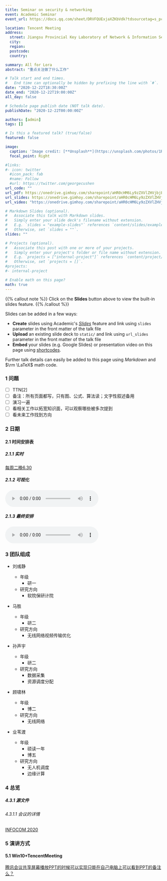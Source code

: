 ```yaml
---
title: Seminar on security & networking
event: Academic Seminar
event_url: https://docs.qq.com/sheet/DRVFQUExjaXZKbVdk?tdsourcetag=s_pcqq_send_grpfile&ADUIN=229077035&ADSESSION=1608636138&ADTAG=CLIENT.QQ.5785_.0&ADPUBNO=27077&tab=BB08J2

location: Tencent Meeting
address:
  street: Jiangsu Provincial Key Laboratory of Network & Information Security
  city: 
  region: 
  postcode: 
  country: 

summary: All for Lora
abstract: "重点关注做了什么工作"

# Talk start and end times.
#   End time can optionally be hidden by prefixing the line with `#`.
date: "2020-12-22T18:30:00Z"
date_end: "2020-12-22T19:00:00Z"
all_day: false

# Schedule page publish date (NOT talk date).
publishDate: "2020-12-22T00:00:00Z"

authors: [admin]
tags: []

# Is this a featured talk? (true/false)
featured: false

image:
  caption: 'Image credit: [**Unsplash**](https://unsplash.com/photos/1Rvpq7rkyvo)'
  focal_point: Right

#links:
#- icon: twitter
  #icon_pack: fab
  #name: Follow
  #url: https://twitter.com/georgecushen
url_code: ""
url_pdf: https://onedrive.gimhoy.com/sharepoint/aHR0cHM6Ly9zZXVlZHVjbjEtbXkuc2hhcmVwb2ludC5jb20vOmI6L2cvcGVyc29uYWwvMjIwMjA0NjAxX3NldV9lZHVfY24vRWRlckJlQ2dDV1JEdENmOUF1aWJiUlFCREJ1QW1rWDIwM0JtdUV6WEhWTUpxQT9lPVhJTGZSQw==.mp3
url_slides: https://onedrive.gimhoy.com/sharepoint/aHR0cHM6Ly9zZXVlZHVjbjEtbXkuc2hhcmVwb2ludC5jb20vOmI6L2cvcGVyc29uYWwvMjIwMjA0NjAxX3NldV9lZHVfY24vRWNxU3VvYXg1R2xFdE1Jc2kwNzZXSVFCcHR1aTVnT0xFVVBBUmdtbFdVYUNRdz9lPTA1QXFjYg==.mp3
url_video: "https://onedrive.gimhoy.com/sharepoint/aHR0cHM6Ly9zZXVlZHVjbjEtbXkuc2hhcmVwb2ludC5jb20vOnY6L2cvcGVyc29uYWwvMjIwMjA0NjAxX3NldV9lZHVfY24vRVZRc1pXX1BHMVpEbmx1QkZTRGpubGtCSWdQY3M0VE51M0o5SDV1MnZzeFpYUT9lPVhwVFkyQw==.mp3"

# Markdown Slides (optional).
#   Associate this talk with Markdown slides.
#   Simply enter your slide deck's filename without extension.
#   E.g. `slides = "example-slides"` references `content/slides/example-slides.md`.
#   Otherwise, set `slides = ""`.
slides: ""

# Projects (optional).
#   Associate this post with one or more of your projects.
#   Simply enter your project's folder or file name without extension.
#   E.g. `projects = ["internal-project"]` references `content/project/deep-learning/index.md`.
#   Otherwise, set `projects = []`.
#projects:
#- internal-project

# Enable math on this page?
math: true
---
```


{{% callout note %}}
Click on the **Slides** button above to view the built-in slides feature.
{{% /callout %}}

Slides can be added in a few ways:

- **Create** slides using Academic's [*Slides*](https://sourcethemes.com/academic/docs/managing-content/#create-slides) feature and link using `slides` parameter in the front matter of the talk file
- **Upload** an existing slide deck to `static/` and link using `url_slides` parameter in the front matter of the talk file
- **Embed** your slides (e.g. Google Slides) or presentation video on this page using [shortcodes](https://sourcethemes.com/academic/docs/writing-markdown-latex/).

Further talk details can easily be added to this page using *Markdown* and $\rm \LaTeX$ math code.


### 1 问题
- [ ] TTN[2]
- [ ] 备注：所有页面都写，只有图、公式、算法读；文字性叙述备用
- [ ] 演习一遍
- [ ] 看相关工作以拓宽知识面，可以观察哪些被多次提到
- [ ] 看未来工作找到方向

### 2 日期
#### 2.1 时间安排表
##### 2.1.1 实时
[每周二晚6.30](https://docs.qq.com/sheet/DRVFQUExjaXZKbVdk?tab=BB08J2)
##### 2.1.2 可视化
![image](https://onedrive.gimhoy.com/sharepoint/aHR0cHM6Ly9zZXVlZHVjbjEtbXkuc2hhcmVwb2ludC5jb20vOmk6L2cvcGVyc29uYWwvMjIwMjA0NjAxX3NldV9lZHVfY24vRVZuX2R2b3cxS1JMZ2w4Z3dhOEhUWVFCY3FDNzlrMjdIbEl5V2dDLXZzblFtQT9lPW13QmYxZA==.mp3)

##### 2.1.3 最终安排
![image](https://onedrive.gimhoy.com/sharepoint/aHR0cHM6Ly9zZXVlZHVjbjEtbXkuc2hhcmVwb2ludC5jb20vOmk6L2cvcGVyc29uYWwvMjIwMjA0NjAxX3NldV9lZHVfY24vRVF0ajFWd2RuZEpMcWFSMnRKQTNYMlVCcGRfcm5GdnR6TEtnXzJ1U3dDc1RiQT9lPWFHcnQyNg==.mp3)

### 3 团队组成
  
- 刘彧静
	- 年级
		- 研一
	- 研究方向
		- 软院保研计院
  
- 马胜
	- 年级
		- 研二
	- 研究方向
		- 无线网络视频传输优化
  

- 孙声宇
	- 年级
		- 研二
	- 研究方向
		- 数据采集
		- 资源调度分配

- 顾啸林
	- 年级
		- 博二
	- 研究方向
		- 无线网络

- 业苇渡
	- 年级
		- 硕读一年
		- 博五
	- 研究方向
		- 无人机调度
		- 边缘计算

### 4 总览
##### 4.3.1 源文件

###### 4.3.1.1 会议的详情 
[INFOCOM 2020](https://infocom.info/day/1)

### 5 演讲方式

#### 5.1 Win10+TencentMeeting
[腾讯会议共享屏幕播放PPT的时候可以实现只能在自己电脑上可以看到PPT的备注么？](https://www.zhihu.com/question/386623822/answer/1143684767)






